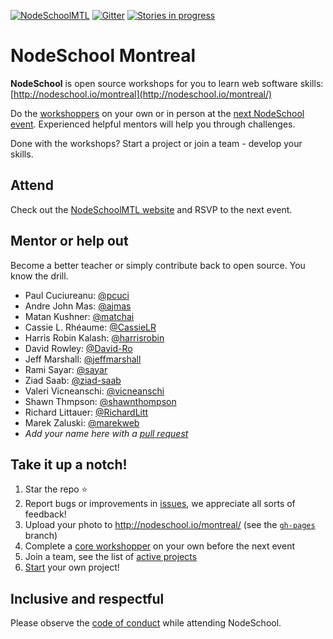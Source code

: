 [![NodeSchoolMTL](https://img.shields.io/badge/NodeSchool-MTL-yellow.svg)](http://nodeschool.io/montreal) [![Gitter](https://img.shields.io/gitter/room/nwjs/nw.js.svg)](https://gitter.im/nodeschool/montreal) [![Stories in progress](https://img.shields.io/waffle/label/nodeschool/montreal/in%20progress.svg)](https://waffle.io/nodeschool/montreal)

# NodeSchool Montreal

**NodeSchool** is open source workshops for you to learn web software skills: [http://nodeschool.io/montreal](http://nodeschool.io/montreal/)

Do the [workshoppers](http://nodeschool.io/#workshoppers) on your own or in person at the [next NodeSchool event](http://nodeschool.io/montreal/). Experienced helpful mentors will help you through challenges.

Done with the workshops? Start a project or join a team - develop your skills.


## Attend

Check out the [NodeSchoolMTL website](http://nodeschool.io/montreal/) and RSVP to the next event.

## Mentor or help out

Become a better teacher or simply contribute back to open source. You know the drill.

- Paul Cuciureanu: [@pcuci](http://github.com/pcuci)
- Andre John Mas: [@ajmas](https://github.com/ajmas)
- Matan Kushner: [@matchai](https://github.com/matchai)
- Cassie L. Rhéaume: [@CassieLR](https://github.com/CassieLR)
- Harris Robin Kalash: [@harrisrobin](https://github.com/harrisrobin)
- David Rowley: [@David-Ro](http://github.com/David-Ro)
- Jeff Marshall: [@jeffmarshall](https://github.com/jeffmarshall)
- Rami Sayar: [@sayar](https://github.com/sayar)
- Ziad Saab: [@ziad-saab](https://github.com/ziad-saab)
- Valeri Vicneanschi: [@vicneanschi](https://github.com/vicneanschi)
- Shawn Thmpson: [@shawnthompson](https://github.com/shawnthompson)
- Richard Littauer: [@RichardLitt](https://github.com/RichardLitt)
- Marek Zaluski: [@marekweb](https://github.com/marekweb)
- _Add your name here with a [pull request](https://github.com/nodeschool/montreal/pulls)_

## Take it up a notch!

1. Star the repo ⭐
2. Report bugs or improvements in [issues](https://github.com/nodeschool/montreal/issues), we appreciate all sorts of feedback!
3. Upload your photo to http://nodeschool.io/montreal/ (see the [`gh-pages`](https://github.com/nodeschool/montreal/tree/gh-pages) branch)
4. Complete a [core workshopper](http://nodeschool.io/#workshopper-list) on your own before the next event
5. Join a team, see the list of [active projects](http://nodeschool.io/montreal/)
6. [Start](https://docs.google.com/forms/d/e/1FAIpQLSekmFlMoBA9VCd7d38QgyBnxfz8HNduNkt44PpDR41SfUczmw/viewform) your own project!

## Inclusive and respectful

Please observe the [code of conduct](http://confcodeofconduct.com/) while attending NodeSchool.
